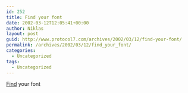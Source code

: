 ```yaml
---
id: 252
title: Find your font
date: 2002-03-12T12:05:41+00:00
author: Niklas
layout: post
guid: http://www.protocol7.com/archives/2002/03/12/find-your-font/
permalink: /archives/2002/03/12/find_your_font/
categories:
  - Uncategorized
tags:
  - Uncategorized
---
```

<div class='microid-1b643969d8d554a832c0ed4b4ea07b49ea12fed7'>
  <p>
    <a href="http://www.myfonts.com/WhatTheFont/">Find</a> your font
  </p>
</div>